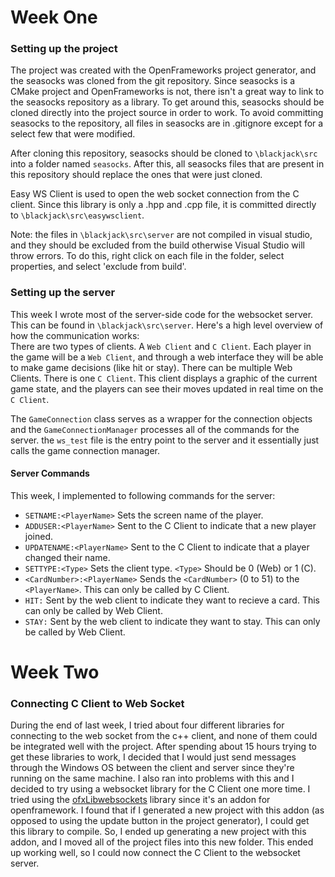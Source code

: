 # Week One

### Setting up the project
The project was created with the OpenFrameworks project generator, and the seasocks was cloned from the
git repository. Since seasocks is a CMake project and OpenFrameworks is not, there isn't a great way to link
to the seasocks repository as a library. To get around this, seasocks should be cloned directly into the project
source in order to work. To avoid committing seasocks to the repository, all files in seasocks are in .gitignore
except for a select few that were modified.    

After cloning this repository, seasocks should be cloned to ```\blackjack\src``` into a folder named ```seasocks```. After this,
all seasocks files that are present in this repository should replace the ones that were just cloned.    

Easy WS Client is used to open the web socket connection from the C client. Since this library is only a .hpp and .cpp file, it
is committed directly to ```\blackjack\src\easywsclient```.

Note: the files in ```\blackjack\src\server``` are not compiled in visual studio, and they should be excluded from the build otherwise
Visual Studio will throw errors. To do this, right click on each file in the folder, select properties, and select 'exclude from build'.    

### Setting up the server
This week I wrote most of the server-side code for the websocket server. This can be found in ```\blackjack\src\server```. Here's a high
level overview of how the communication works:  
There are two types of clients. A ```Web Client``` and ```C Client```. Each player in the game will be a ```Web Client```, and through
a web interface they will be able to make game decisions (like hit or stay). There can be multiple Web Clients. There is one ```C Client```. This
client displays a graphic of the current game state, and the players can see their moves updated in real time on the ```C Client```.    

The ```GameConnection``` class serves as a wrapper for the connection objects and the ```GameConnectionManager``` processes all of the commands for the server. the ```ws_test``` file is the entry point to the server and it essentially just calls the game connection manager.    

#### Server Commands
This week, I implemented to following commands for the server:  
- ```SETNAME:<PlayerName>``` Sets the screen name of the player.
- ```ADDUSER:<PlayerName>``` Sent to the C Client to indicate that a new player joined.
- ```UPDATENAME:<PlayerName>``` Sent to the C Client to indicate that a player changed their name.
- ```SETTYPE:<Type>``` Sets the client type. ```<Type>``` Should be 0 (Web) or 1 (C).
- ```<CardNumber>:<PlayerName>``` Sends the ```<CardNumber>``` (0 to 51) to the ```<PlayerName>```. This can only be called by C Client.
- ```HIT:``` Sent by the web client to indicate they want to recieve a card. This can only be called by Web Client.
- ```STAY:``` Sent by the web client to indicate they want to stay. This can only be called by Web Client.

# Week Two
### Connecting C Client to Web Socket
During the end of last week, I tried about four different libraries for connecting to the web socket from the c++ client,
and none of them could be integrated well with the project. After spending about 15 hours trying to get these libraries to work,
I decided that I would just send messages through the Windows OS between the client and server since they're running on the same
machine. I also ran into problems with this and I decided to try using a websocket library for the C Client one more time. I tried using the
[ofxLibwebsockets](https://github.com/robotconscience/ofxLibwebsockets) library since it's an addon for openframework. I found that 
if I generated a new project with this addon (as opposed to using the update button in the project generator), I could get this library
to compile. So, I ended up generating a new project with this addon, and I moved all of the project files into this new folder. This
ended up working well, so I could now connect the C Client to the websocket server.